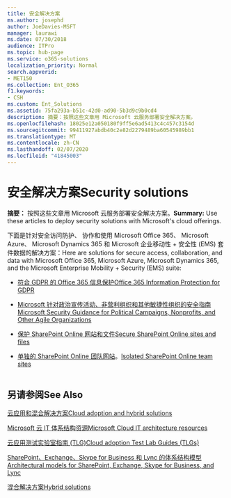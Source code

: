 ```yaml
---
title: 安全解决方案
ms.author: josephd
author: JoeDavies-MSFT
manager: laurawi
ms.date: 07/30/2018
audience: ITPro
ms.topic: hub-page
ms.service: o365-solutions
localization_priority: Normal
search.appverid:
- MET150
ms.collection: Ent_O365
f1.keywords:
- CSH
ms.custom: Ent_Solutions
ms.assetid: 75fa293a-b51c-42d0-ad90-5b3d9c9b0cd4
description: 摘要：按照这些文章用 Microsoft 云服务部署安全解决方案。
ms.openlocfilehash: 18025e12a050180f9ff5e6ad5413c4c457c3154d
ms.sourcegitcommit: 99411927abdb40c2e82d2279489ba60545989bb1
ms.translationtype: MT
ms.contentlocale: zh-CN
ms.lasthandoff: 02/07/2020
ms.locfileid: "41845003"
---
```

# <a name="security-solutions"></a><span data-ttu-id="eed58-103">安全解决方案</span><span class="sxs-lookup"><span data-stu-id="eed58-103">Security solutions</span></span>

 <span data-ttu-id="eed58-104">**摘要：** 按照这些文章用 Microsoft 云服务部署安全解决方案。</span><span class="sxs-lookup"><span data-stu-id="eed58-104">**Summary:** Use these articles to deploy security solutions with Microsoft's cloud offerings.</span></span>
  
<span data-ttu-id="eed58-105">下面是针对安全访问防护、 协作和使用 Microsoft Office 365、 Microsoft Azure、 Microsoft Dynamics 365 和 Microsoft 企业移动性 + 安全性 (EMS) 套件数据的解决方案：</span><span class="sxs-lookup"><span data-stu-id="eed58-105">Here are solutions for secure access, collaboration, and data with Microsoft Office 365, Microsoft Azure, Microsoft Dynamics 365, and the Microsoft Enterprise Mobility + Security (EMS) suite:</span></span>

- [<span data-ttu-id="eed58-106">符合 GDPR 的 Office 365 信息保护</span><span class="sxs-lookup"><span data-stu-id="eed58-106">Office 365 Information Protection for GDPR</span></span>](office-365-information-protection-for-gdpr.md)
  
- [<span data-ttu-id="eed58-107">Microsoft 针对政治宣传活动、非营利组织和其他敏捷性组织的安全指南</span><span class="sxs-lookup"><span data-stu-id="eed58-107">Microsoft Security Guidance for Political Campaigns, Nonprofits, and Other Agile Organizations</span></span>](microsoft-security-guidance-for-political-campaigns-nonprofits-and-other-agile-o.md)
    
- [<span data-ttu-id="eed58-108">保护 SharePoint Online 网站和文件</span><span class="sxs-lookup"><span data-stu-id="eed58-108">Secure SharePoint Online sites and files</span></span>](secure-sharepoint-online-sites-and-files.md)
    
- <span data-ttu-id="eed58-109">[单独的 SharePoint Online 团队网站](isolated-sharepoint-online-team-sites.md)。</span><span class="sxs-lookup"><span data-stu-id="eed58-109">[Isolated SharePoint Online team sites](isolated-sharepoint-online-team-sites.md)</span></span>
<br/><br/>
    
## <a name="see-also"></a><span data-ttu-id="eed58-110">另请参阅</span><span class="sxs-lookup"><span data-stu-id="eed58-110">See Also</span></span>

[<span data-ttu-id="eed58-111">云应用和混合解决方案</span><span class="sxs-lookup"><span data-stu-id="eed58-111">Cloud adoption and hybrid solutions</span></span>](cloud-adoption-and-hybrid-solutions.md)
  
[<span data-ttu-id="eed58-112">Microsoft 云 IT 体系结构资源</span><span class="sxs-lookup"><span data-stu-id="eed58-112">Microsoft Cloud IT architecture resources</span></span>](microsoft-cloud-it-architecture-resources.md)
  
[<span data-ttu-id="eed58-113">云应用测试实验室指南 (TLG)</span><span class="sxs-lookup"><span data-stu-id="eed58-113">Cloud adoption Test Lab Guides (TLGs)</span></span>](cloud-adoption-test-lab-guides-tlgs.md)
  
[<span data-ttu-id="eed58-114">SharePoint、Exchange、Skype for Business 和 Lync 的体系结构模型</span><span class="sxs-lookup"><span data-stu-id="eed58-114">Architectural models for SharePoint, Exchange, Skype for Business, and Lync</span></span>](architectural-models-for-sharepoint-exchange-skype-for-business-and-lync.md)
  
[<span data-ttu-id="eed58-115">混合解决方案</span><span class="sxs-lookup"><span data-stu-id="eed58-115">Hybrid solutions</span></span>](hybrid-solutions.md)


